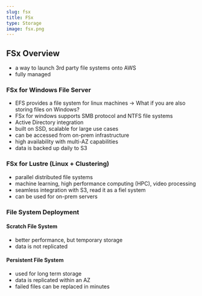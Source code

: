```yaml
---
slug: fsx
title: FSx
type: Storage
image: fsx.png
---
```


## FSx Overview
* a way to launch 3rd party file systems onto AWS
* fully managed

### FSx for Windows File Server
* EFS provides a file system for linux machines -> What if you are also storing files on Windows?
* FSx for windows supports SMB protocol and NTFS file systems
* Active Directory integration
* built on SSD, scalable for large use cases
* can be accessed from on-prem infrastructure
* high availability with multi-AZ capabilities
* data is backed up daily to S3

### FSx for Lustre (Linux + Clustering)
* parallel distributed file systems
* machine learning, high performance computing (HPC), video processing
* seamless integration with S3, read it as a fiel system
* can be used for on-prem servers

### File System Deployment
#### Scratch File System
* better performance, but temporary storage 
* data is not replicated 

#### Persistent File System
* used for long term storage
* data is replicated within an AZ
* failed files can be replaced in minutes
